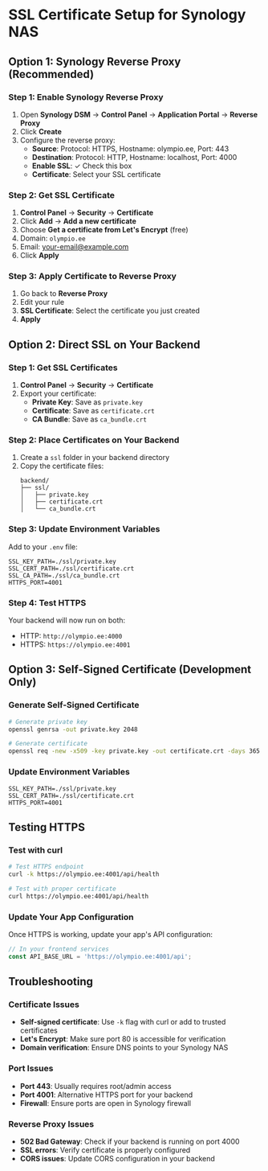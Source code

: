 # SSL Certificate Setup for Synology NAS

## Option 1: Synology Reverse Proxy (Recommended)

### Step 1: Enable Synology Reverse Proxy
1. Open **Synology DSM** → **Control Panel** → **Application Portal** → **Reverse Proxy**
2. Click **Create**
3. Configure the reverse proxy:
   - **Source**: Protocol: HTTPS, Hostname: olympio.ee, Port: 443
   - **Destination**: Protocol: HTTP, Hostname: localhost, Port: 4000
   - **Enable SSL**: ✓ Check this box
   - **Certificate**: Select your SSL certificate

### Step 2: Get SSL Certificate
1. **Control Panel** → **Security** → **Certificate**
2. Click **Add** → **Add a new certificate**
3. Choose **Get a certificate from Let's Encrypt** (free)
4. Domain: `olympio.ee`
5. Email: your-email@example.com
6. Click **Apply**

### Step 3: Apply Certificate to Reverse Proxy
1. Go back to **Reverse Proxy**
2. Edit your rule
3. **SSL Certificate**: Select the certificate you just created
4. **Apply**

## Option 2: Direct SSL on Your Backend

### Step 1: Get SSL Certificates
1. **Control Panel** → **Security** → **Certificate**
2. Export your certificate:
   - **Private Key**: Save as `private.key`
   - **Certificate**: Save as `certificate.crt`
   - **CA Bundle**: Save as `ca_bundle.crt`

### Step 2: Place Certificates on Your Backend
1. Create a `ssl` folder in your backend directory
2. Copy the certificate files:
   ```
   backend/
   ├── ssl/
   │   ├── private.key
   │   ├── certificate.crt
   │   └── ca_bundle.crt
   ```

### Step 3: Update Environment Variables
Add to your `.env` file:
```env
SSL_KEY_PATH=./ssl/private.key
SSL_CERT_PATH=./ssl/certificate.crt
SSL_CA_PATH=./ssl/ca_bundle.crt
HTTPS_PORT=4001
```

### Step 4: Test HTTPS
Your backend will now run on both:
- HTTP: `http://olympio.ee:4000`
- HTTPS: `https://olympio.ee:4001`

## Option 3: Self-Signed Certificate (Development Only)

### Generate Self-Signed Certificate
```bash
# Generate private key
openssl genrsa -out private.key 2048

# Generate certificate
openssl req -new -x509 -key private.key -out certificate.crt -days 365 -subj "/C=EE/ST=Tallinn/L=Tallinn/O=YourCompany/CN=olympio.ee"
```

### Update Environment Variables
```env
SSL_KEY_PATH=./ssl/private.key
SSL_CERT_PATH=./ssl/certificate.crt
HTTPS_PORT=4001
```

## Testing HTTPS

### Test with curl
```bash
# Test HTTPS endpoint
curl -k https://olympio.ee:4001/api/health

# Test with proper certificate
curl https://olympio.ee:4001/api/health
```

### Update Your App Configuration
Once HTTPS is working, update your app's API configuration:

```javascript
// In your frontend services
const API_BASE_URL = 'https://olympio.ee:4001/api';
```

## Troubleshooting

### Certificate Issues
- **Self-signed certificate**: Use `-k` flag with curl or add to trusted certificates
- **Let's Encrypt**: Make sure port 80 is accessible for verification
- **Domain verification**: Ensure DNS points to your Synology NAS

### Port Issues
- **Port 443**: Usually requires root/admin access
- **Port 4001**: Alternative HTTPS port for your backend
- **Firewall**: Ensure ports are open in Synology firewall

### Reverse Proxy Issues
- **502 Bad Gateway**: Check if your backend is running on port 4000
- **SSL errors**: Verify certificate is properly configured
- **CORS issues**: Update CORS configuration in your backend
